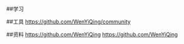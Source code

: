 ##学习

##工具
https://github.com/WenYiQing/community

 ##资料
https://github.com/WenYiQing
https://github.com/WenYiQing